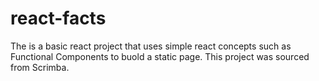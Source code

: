# react-facts
The is a basic react project that uses simple react concepts such as Functional Components to buold a static page.
This project was sourced from Scrimba.
